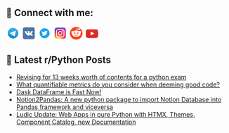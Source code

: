 ## 🔎 Connect with me:
[<img src="https://github.com/bullbesh/bullbesh/blob/main/images/Telegram.png" width="32" height="32" />](https://t.me/bullbesh)
[<img src="https://github.com/bullbesh/bullbesh/blob/main/images/VK.png" width="32" height="32" />](https://vk.com/bullbesh)
[<img src="https://github.com/bullbesh/bullbesh/blob/main/images/Twitter.png" width="32" height="32" />](https://twitter.com/bullbesh1)
[<img src="https://github.com/bullbesh/bullbesh/blob/main/images/Instagram.png" width="32" height="32" />](https://www.instagram.com/bullbesh)
[<img src="https://github.com/bullbesh/bullbesh/blob/main/images/Reddit.png" width="32" height="32" />](https://www.reddit.com/user/bullbesh)
[<img src="https://github.com/bullbesh/bullbesh/blob/main/images/YouTube.png" width="32" height="32" />](https://www.youtube.com/channel/UCtfjRs6uzgq5mfm8S06WTcg)

## 📕 Latest r/Python Posts
<!-- BLOG-POST-LIST:START -->
- [Revising for 13 weeks worth of contents for a python exam](https://www.reddit.com/r/Python/comments/1d80j99/revising_for_13_weeks_worth_of_contents_for_a/)
- [What quantifiable metrics do you consider when deeming good code?](https://www.reddit.com/r/Python/comments/1d7ytts/what_quantifiable_metrics_do_you_consider_when/)
- [Dask DataFrame is Fast Now!](https://www.reddit.com/r/Python/comments/1d7w21f/dask_dataframe_is_fast_now/)
- [Notion2Pandas: A new python package to import Notion Database into Pandas framework and viceversa](https://www.reddit.com/r/Python/comments/1d7vc3k/notion2pandas_a_new_python_package_to_import/)
- [Ludic Update: Web Apps in pure Python with HTMX, Themes, Component Catalog, new Documentation](https://www.reddit.com/r/Python/comments/1d7sl6k/ludic_update_web_apps_in_pure_python_with_htmx/)
<!-- BLOG-POST-LIST:END -->
